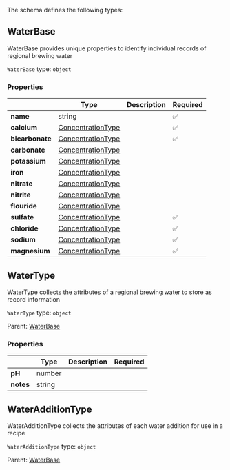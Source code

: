 The schema defines the following types:

## WaterBase 

WaterBase provides unique properties to identify individual records of regional brewing water

`WaterBase` type: `object`

### Properties

|   |Type|Description|Required|
|---|----|-----------|--------|
| **name** | string|  | :white_check_mark: |
| **calcium** | [ConcentrationType](measureable_units.json.md#concentrationtype)|  | :white_check_mark: |
| **bicarbonate** | [ConcentrationType](measureable_units.json.md#concentrationtype)|  | :white_check_mark: |
| **carbonate** | [ConcentrationType](measureable_units.json.md#concentrationtype)|  |  |
| **potassium** | [ConcentrationType](measureable_units.json.md#concentrationtype)|  |  |
| **iron** | [ConcentrationType](measureable_units.json.md#concentrationtype)|  |  |
| **nitrate** | [ConcentrationType](measureable_units.json.md#concentrationtype)|  |  |
| **nitrite** | [ConcentrationType](measureable_units.json.md#concentrationtype)|  |  |
| **flouride** | [ConcentrationType](measureable_units.json.md#concentrationtype)|  |  |
| **sulfate** | [ConcentrationType](measureable_units.json.md#concentrationtype)|  | :white_check_mark: |
| **chloride** | [ConcentrationType](measureable_units.json.md#concentrationtype)|  | :white_check_mark: |
| **sodium** | [ConcentrationType](measureable_units.json.md#concentrationtype)|  | :white_check_mark: |
| **magnesium** | [ConcentrationType](measureable_units.json.md#concentrationtype)|  | :white_check_mark: |

## WaterType 

WaterType collects the attributes of a regional brewing water to store as record information

`WaterType` type: `object`

Parent: [WaterBase](#waterbase)

### Properties

|   |Type|Description|Required|
|---|----|-----------|--------|
| **pH** | number|  |  |
| **notes** | string|  |  |

## WaterAdditionType 

WaterAdditionType collects the attributes of each water addition for use in a recipe

`WaterAdditionType` type: `object`

Parent: [WaterBase](#waterbase)


